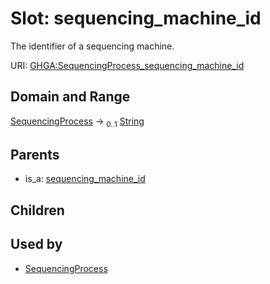 
# Slot: sequencing_machine_id


The identifier of a sequencing machine.

URI: [GHGA:SequencingProcess_sequencing_machine_id](https://w3id.org/GHGA/SequencingProcess_sequencing_machine_id)


## Domain and Range

[SequencingProcess](SequencingProcess.md) &#8594;  <sub>0..1</sub> [String](types/String.md)

## Parents

 *  is_a: [sequencing_machine_id](sequencing_machine_id.md)

## Children


## Used by

 * [SequencingProcess](SequencingProcess.md)
